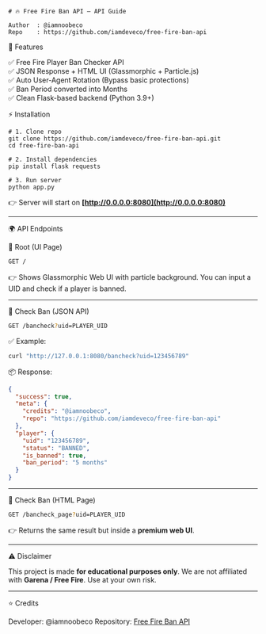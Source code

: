 

```
# 🔥 Free Fire Ban API – API Guide

Author  : @iamnoobeco  
Repo    : https://github.com/iamdeveco/free-fire-ban-api

```

🚀 Features

✅ Free Fire Player Ban Checker API <br>
✅ JSON Response + HTML UI (Glassmorphic + Particle.js) <br>
✅ Auto User-Agent Rotation (Bypass basic protections) <br>
✅ Ban Period converted into Months <br>
✅ Clean Flask-based backend (Python 3.9+) <br>


⚡ Installation

```
# 1. Clone repo
git clone https://github.com/iamdeveco/free-fire-ban-api.git
cd free-fire-ban-api

# 2. Install dependencies
pip install flask requests

# 3. Run server
python app.py
```

👉 Server will start on **[http://0.0.0.0:8080](http://0.0.0.0:8080)**

---

🌍 API Endpoints

🔹 Root (UI Page)

```bash
GET /
```

👉 Shows Glassmorphic Web UI with particle background.
You can input a UID and check if a player is banned.

---

🔹 Check Ban (JSON API)

```bash
GET /bancheck?uid=PLAYER_UID
```

✅ Example:

```bash
curl "http://127.0.0.1:8080/bancheck?uid=123456789"
```

📦 Response:

```json
{
  "success": true,
  "meta": {
    "credits": "@iamnoobeco",
    "repo": "https://github.com/iamdeveco/free-fire-ban-api"
  },
  "player": {
    "uid": "123456789",
    "status": "BANNED",
    "is_banned": true,
    "ban_period": "5 months"
  }
}
```

---

🔹 Check Ban (HTML Page)

```bash
GET /bancheck_page?uid=PLAYER_UID
```

👉 Returns the same result but inside a **premium web UI**.

---

⚠️ Disclaimer

This project is made **for educational purposes only**.
We are not affiliated with **Garena / Free Fire**.
Use at your own risk.

---

⭐ Credits

Developer: @iamnoobeco
Repository: [Free Fire Ban API](https://github.com/iamdeveco/free-fire-ban-api)



